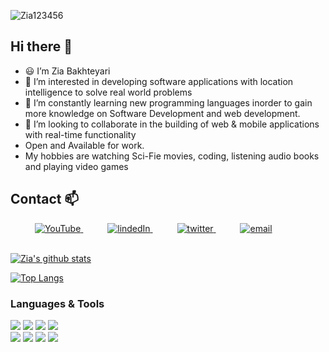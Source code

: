 <p align="left"> <img src="https://komarev.com/ghpvc/?username=Zia123456&label=Profile%20views&color=0e75b6&style=flat" alt="Zia123456" /> </p>

## Hi there :wave:
- :smiley: I’m Zia Bakhteyari
- :eyes: I’m interested in developing software applications with location intelligence to solve real world problems
- :seedling: I’m constantly learning new programming languages inorder to gain more knowledge on Software Development and web development.
- :revolving_hearts:️ I’m looking to collaborate in the building of web & mobile applications with real-time functionality
- Open and Available for work.
- My hobbies are watching Sci-Fie movies, coding, listening audio books and playing video games

## Contact :mailbox:
<div>
  <div>
    &ensp;&ensp;&ensp;&ensp;&ensp; <a  href="https://youtube.com/@ziabakhteyari?si=zsCL_pxPnbw22FAB" target="_blank">
      <img src="https://encrypted-tbn0.gstatic.com/images?q=tbn:ANd9GcQQGAB8OOeSUFmTOVD6ZSpFAP3LHnQfyx_5vxoktxHCGEATtT9gWN3Isg-eHubdqomvHgM&usqp=CAU" alt="YouTube"/>
    </a>
    &ensp;&ensp;&ensp;&ensp;&ensp; <a  href="https://www.linkedin.com/in/mohammad-zia-bakhteyari-8b8a861a5/" target="_blank">
      <img src="https://img.shields.io/badge/Linked%20In-0A66C2.svg?style=for-the-badge&logo=linkedin&logoColor=white" alt="lindedIn"/>
    </a>
    &ensp;&ensp;&ensp;&ensp;&ensp; <a href="https://twitter.com/home" target="_blank">
     <img src="https://img.shields.io/badge/Twitter-1DA1F2.svg?style=for-the-badge&logo=twitter&logoColor=white" alt="twitter"/>
    </a>
    &ensp;&ensp;&ensp;&ensp;&ensp; <a href="mailto:m.ziabakhteyari12@gmail.com?subject=Feedback%20From%20Github&body=Hello," target="_blank">
    <img src="https://img.shields.io/badge/Gmail-D14836?style=for-the-badge&logo=gmail&logoColor=white" alt="email"/>
  </a>
  </div>
</div>
<br/>

[![Zia's github stats](https://github-readme-stats.vercel.app/api?username=Zia123456&show_icons=true&theme=tokyonight)](https://github.com/Zia123456/github-readme-stats)

[![Top Langs](https://github-readme-stats.vercel.app/api/top-langs/?username=Zia123456&show_icons=true&theme=tokyonight&layout=compact)](https://github.com/Zia123456/github-readme-stats)

### Languages & Tools
![](https://img.shields.io/badge/code-HTML-orange)
![](https://img.shields.io/badge/code-CSS-blue)
![](https://img.shields.io/badge/code-Javascript-green)
![](https://img.shields.io/badge/code-Bootsrap-purple)<br>
![](https://img.shields.io/badge/tool-ESLint-blue)
![](https://img.shields.io/badge/tool-StyleLint-yellow)
![](https://img.shields.io/badge/tool-Webhint-green)
![](https://img.shields.io/badge/editor-VSCode-green)
<!---
--->
